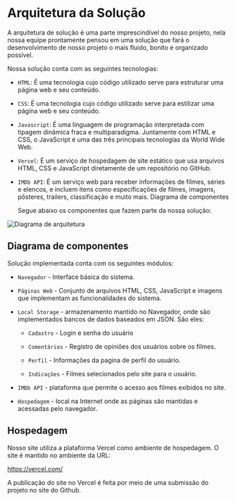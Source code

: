 # Arquitetura da Solução

A arquitetura de solução é uma parte imprescindível do nosso projeto, nela nossa equipe prontamente pensou em uma solução que fará o desenvolvimento de nosso projeto o mais fluido, bonito e organizado possível.

Nossa solução conta com as seguintes tecnologias:

- `HTML`: É uma tecnologia cujo código utilizado serve para estruturar uma página web e seu conteúdo.

- `CSS`: É uma tecnologia cujo código utilizado serve para estilizar  uma página web e seu conteúdo.

- `Javascript`: É uma linguagem de programação interpretada com tipagem dinâmica fraca e multiparadigma. Juntamente com HTML e CSS, o JavaScript é uma das três principais tecnologias da World Wide Web.

- `Vercel`: É um serviço de hospedagem de site estático que usa arquivos HTML, CSS e JavaScript diretamente de um repositório no GitHub.

- `IMDb API`: É um serviço web para receber informações de filmes, séries e elencos, e incluem itens como especificações de filmes, imagens, pôsteres, trailers, classificação e muito mais.
Diagrama de componentes

  Segue abaixo os componentes que fazem parte da nossa solução:

![Diagrama de arquitetura](https://user-images.githubusercontent.com/69819769/194718392-d4c2cc2d-f343-4785-aa73-19f05e903a53.png)


## Diagrama de componentes

 Solução implementada conta com os seguintes módulos:
 
 - `Navegador` - Interface básica do sistema.
 
 - `Páginas Web` - Conjunto de arquivos HTML, CSS, JavaScript e imagens que implementam as funcionalidades do sistema.

+ `Local Storage` - armazenamento mantido no Navegador, onde são implementados bancos de dados baseados em JSON. São eles: 
	- `Cadastro` - Login e senha do usuário
 
	- `Comentários` - Registro de opiniões dos usuários sobre os filmes.

	- `Perfil` - Informações da pagina de perfil do usuário.

	- `Indicações` - Filmes selecionados pelo site para o usuário.

- `IMDb API` - plataforma que permite o acesso aos filmes exibidos no site.

- `Hospedagem` - local na Internet onde as páginas são mantidas e acessadas pelo navegador. 

## Hospedagem

Nosso site utiliza a plataforma Vercel como ambiente de hospedagem. O 
site é mantido no ambiente da URL:

https://vercel.com/

A publicação do site no Vercel é feita por meio de uma submissão do projeto no site do Github.
